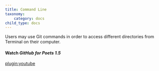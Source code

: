 ```yaml
---
title: Command Line
taxonomy:
    category: docs
child_type: docs
---
```


Users may use Git commands in order to access different directories from Terminal on their computer.

#### Watch *GitHub for Poets 1.5*

[plugin:youtube](https://youtu.be/oK8EvVeVltE)
